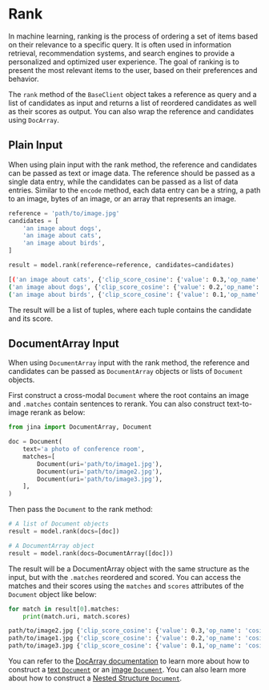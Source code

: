 # Rank

In machine learning, ranking is the process of ordering a set of items based on their relevance to a specific query. 
It is often used in information retrieval, recommendation systems, and search engines to provide a personalized and optimized user experience. 
The goal of ranking is to present the most relevant items to the user, based on their preferences and behavior.

The `rank` method of the `BaseClient` object takes a reference as query and a list of candidates as input and returns a list of reordered candidates as well as their scores as output.
You can also wrap the reference and candidates using `DocArray`.

## Plain Input

When using plain input with the rank method, the reference and candidates can be passed as text or image data. 
The reference should be passed as a single data entry, while the candidates can be passed as a list of data entries. 
Similar to the `encode` method, each data entry can be a string, a path to an image, bytes of an image, or an array that represents an image.

```python
reference = 'path/to/image.jpg'
candidates = [
    'an image about dogs',
    'an image about cats',
    'an image about birds',
]

result = model.rank(reference=reference, candidates=candidates)
```

```bash
[('an image about cats', {'clip_score_cosine': {'value': 0.3,'op_name': 'cosine',},'clip_score': {'value': 0.6, 'op_name': 'softmax'},},
('an image about dogs', {'clip_score_cosine': {'value': 0.2,'op_name': 'cosine',},'clip_score': {'value': 0.4, 'op_name': 'softmax'},},
('an image about birds', {'clip_score_cosine': {'value': 0.1,'op_name': 'cosine',},'clip_score': {'value': 0.2, 'op_name': 'softmax'},}]
```

The result will be a list of tuples, where each tuple contains the candidate and its score.

## DocumentArray Input

When using `DocumentArray` input with the rank method, the reference and candidates can be passed as `DocumentArray` objects or lists of `Document` objects.

First construct a cross-modal `Document` where the root contains an image and `.matches` contain sentences to rerank. 
You can also construct text-to-image rerank as below:

```python
from jina import DocumentArray, Document

doc = Document(
    text='a photo of conference room',
    matches=[
        Document(uri='path/to/image1.jpg'),
        Document(uri='path/to/image2.jpg'),
        Document(uri='path/to/image3.jpg'),
    ],
)
```

Then pass the `Document` to the rank method:

```python
# A list of Document objects
result = model.rank(docs=[doc])

# A DocumentArray object
result = model.rank(docs=DocumentArray([doc]))
```

The result will be a DocumentArray object with the same structure as the input, but with the `.matches` reordered and scored.
You can access the matches and their scores using the `matches` and `scores` attributes of the `Document` object like below:

```python
for match in result[0].matches:
    print(match.uri, match.scores)
```

```bash
path/to/image2.jpg {'clip_score_cosine': {'value': 0.3,'op_name': 'cosine',},'clip_score': {'value': 0.6, 'op_name': 'softmax'},}
path/to/image1.jpg {'clip_score_cosine': {'value': 0.2,'op_name': 'cosine',},'clip_score': {'value': 0.4, 'op_name': 'softmax'},}
path/to/image3.jpg {'clip_score_cosine': {'value': 0.1,'op_name': 'cosine',},'clip_score': {'value': 0.2, 'op_name': 'softmax'},}
```

You can refer to the [DocArray documentation](https://docarray.org/legacy-docs/) to learn more about how to construct a [text `Document`](https://docarray.org/legacy-docs/datatypes/text/) or an [image `Document`](https://docarray.org/legacy-docs/datatypes/image/).
You can also learn more about how to construct a [Nested Structure `Document`](https://docarray.org/legacy-docs/fundamentals/document/nested/).
